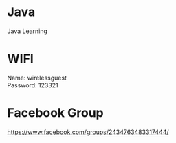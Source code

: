 # Java
Java Learning

# WIFI
Name:  wirelessguest <br>
Password:  123321

# Facebook Group
https://www.facebook.com/groups/2434763483317444/

